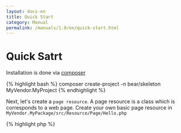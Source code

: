 ```yaml
---
layout: docs-en
title: Quick Start
category: Manual
permalink: /manuals/1.0/en/quick-start.html
---
```

# Quick Satrt

Installation is done via [composer](http://getcomposer.org)

{% highlight bash %}
composer create-project -n bear/skeleton MyVendor.MyProject
{% endhighlight %}

Next, let's create a `page resource`. A page resource is a class which is corresponds to a web page.
Create your own basic page resource in `MyVendor.MyPackage/src/Resource/Page/Hello.php`

{% highlight php %}
<?php

namespace MyVendor\MyProject\Resource\Page;

use BEAR\Resource\ResourceObject;

class Hello extends ResourceObject
{
    public function onGet($name = 'BEAR.Sunday')
    {
        $this['greeting'] = 'Hello ' . $name;

        return $this;
    }
}
{% endhighlight %}

In the above example, when the page is requested using a GET method, `Hello` and `$_GET['name']` strings are joined, and assigned to a variable `greeting`.
The BEAR.Sunday application that you have created will work on a web server, but also in the console.

{% highlight bash %}
php bootstrap/web.php get /hello
php bootstrap/web.php get '/hello?name=World'

200 OK
Content-Type: application/hal+json

{
    "greeting": "Hello World",
    "_links": {
        "self": {
            "href": "/hello?name=World"
        }
    }
}
{% endhighlight %}

Let us fire up the php server and access our page at `http://127.0.0.1:8080/hello`.

{% highlight bash %}
php -S 127.0.0.1:8080 var/www/index.php
{% endhighlight %}

